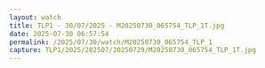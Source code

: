 ```yaml
---
layout: watch
title: TLP1 - 30/07/2025 - M20250730_065754_TLP_1T.jpg
date: 2025-07-30 06:57:54
permalink: /2025/07/30/watch/M20250730_065754_TLP_1
capture: TLP1/2025/202507/20250729/M20250730_065754_TLP_1T.jpg
---
```

